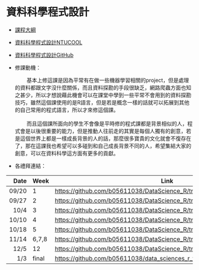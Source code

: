 # 資料科學程式設計

- [課程大綱](https://nol.ntu.edu.tw/nol/coursesearch/print_table.php?course_id=H03%2004010&class=&dpt_code=H020&ser_no=21068&semester=107-1&lang=CH)

- [資料科學程式設計NTUCOOL](https://cool.ntu.edu.tw/courses/73)
- [資料科學程式設計GitHub](https://github.com/NTU-CSX-DataScience/107-1RSampleCode)

- 修課動機：

    &nbsp;&nbsp;&nbsp;&nbsp;&nbsp;&nbsp;&nbsp;&nbsp;基本上修這課是因為平常有在做一些機器學習相關的project，但是處理的資料都跟文字沒什麼關係，而且資料探勘的手段很缺乏，網路爬蟲方面也知之甚少，所以才想說藉此機會可以在課堂中學到一些平常不會用到的資料探勘技巧，雖然這個課使用的是R語言，但是若是概念一樣的話就可以拓展到其他的自己常用的程式語言，所以才來修這個課。
    <br><br>
    &nbsp;&nbsp;&nbsp;&nbsp;&nbsp;&nbsp;&nbsp;&nbsp;而且這個課所面向的學生不會像是平時修的程式課都是背景相似的人，程式會是以後很重要的能力，但是推動人往前走的其實是每個人獨有的創意，若是這個世界上都是一樣成長背景的人的話，那麼很多寶貴的文化就會不復存在了，那在這課我也希望可以多碰到和自己成長背景不同的人，希望集結大家的創意，可以在資料科學這方面有更多的貢獻。

- 各禮拜連結：

| Date   | Week    | Link                                                                  |
| --:    | --      | --                                                                    |
| 09/20  |    1    |     https://github.com/b05611038/DataScience_R/tree/master/week_1     |
| 09/27  |    2    |     https://github.com/b05611038/DataScience_R/tree/master/week_2     |
| 10/4   |    3    |     https://github.com/b05611038/DataScience_R/tree/master/week_3     |
| 10/10  |    4    |     https://github.com/b05611038/DataScience_R/tree/master/week_4     |
| 10/18  |    5    |     https://github.com/b05611038/DataScience_R/tree/master/week_5     |
| 11/14  |  6,7,8  | https://github.com/b05611038/DataScience_R/tree/master/week_6%267%268 |
| 12/5   |    12   |    https://github.com/b05611038/DataScience_R/tree/master/week_12     |
|  1/3   |  final  |         https://github.com/b05611038/data_sciences_r_final            |
